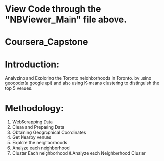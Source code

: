 # View Code through the "NBViewer_Main" file above.
# Coursera_Capstone
# Introduction: 
Analyzing and Exploring the Toronto neighborhoods in Toronto, by using geocoder(a google api) and also using K-means clustering to distinguish the top 5 venues. 

# Methodology:
1. WebScrapping Data
2. Clean and Preparing Data
3. Obtaining Geographical Coordinates
4. Get Nearby venues
5. Explore the neighborhoods 
6. Analyze each neighborhood
7. Cluster Each neighborhood 
8.Analyze each Neighborhood Cluster


